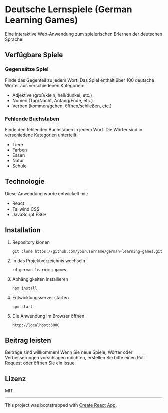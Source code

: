 # Deutsche Lernspiele (German Learning Games)

Eine interaktive Web-Anwendung zum spielerischen Erlernen der deutschen Sprache.

## Verfügbare Spiele

### Gegensätze Spiel
Finde das Gegenteil zu jedem Wort. Das Spiel enthält über 100 deutsche Wörter aus verschiedenen Kategorien:
- Adjektive (groß/klein, hell/dunkel, etc.)
- Nomen (Tag/Nacht, Anfang/Ende, etc.)
- Verben (kommen/gehen, öffnen/schließen, etc.)

### Fehlende Buchstaben
Finde den fehlenden Buchstaben in jedem Wort. Die Wörter sind in verschiedene Kategorien unterteilt:
- Tiere
- Farben
- Essen
- Natur
- Schule

## Technologie

Diese Anwendung wurde entwickelt mit:
- React
- Tailwind CSS
- JavaScript ES6+

## Installation

1. Repository klonen
   ```
   git clone https://github.com/yourusername/german-learning-games.git
   ```

2. In das Projektverzeichnis wechseln
   ```
   cd german-learning-games
   ```

3. Abhängigkeiten installieren
   ```
   npm install
   ```

4. Entwicklungsserver starten
   ```
   npm start
   ```

5. Die Anwendung im Browser öffnen
   ```
   http://localhost:3000
   ```

## Beitrag leisten

Beiträge sind willkommen! Wenn Sie neue Spiele, Wörter oder Verbesserungen vorschlagen möchten, erstellen Sie bitte einen Pull Request oder öffnen Sie ein Issue.

## Lizenz

MIT

---

This project was bootstrapped with [Create React App](https://github.com/facebook/create-react-app).